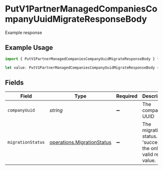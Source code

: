 # PutV1PartnerManagedCompaniesCompanyUuidMigrateResponseBody

Example response

## Example Usage

```typescript
import { PutV1PartnerManagedCompaniesCompanyUuidMigrateResponseBody } from "@gusto/embedded-api/models/operations";

let value: PutV1PartnerManagedCompaniesCompanyUuidMigrateResponseBody = {};
```

## Fields

| Field                                                                    | Type                                                                     | Required                                                                 | Description                                                              |
| ------------------------------------------------------------------------ | ------------------------------------------------------------------------ | ------------------------------------------------------------------------ | ------------------------------------------------------------------------ |
| `companyUuid`                                                            | *string*                                                                 | :heavy_minus_sign:                                                       | The company UUID                                                         |
| `migrationStatus`                                                        | [operations.MigrationStatus](../../models/operations/migrationstatus.md) | :heavy_minus_sign:                                                       | The migration status. 'success' is the only valid return value.          |